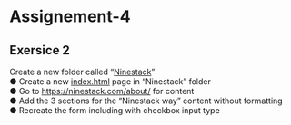 # Assignement-4
 ## Exersice 2
Create a new folder called “[Ninestack](https://github.com/JoywinFaleiro/HTML/tree/main/Ninestack)”<br>
● Create a new [index.html](https://github.com/JoywinFaleiro/HTML/blob/main/Ninestack/index.html) page in “Ninestack” folder<br>
● Go to https://ninestack.com/about/ for content<br>
● Add the 3 sections for the “Ninestack way” content without formatting <br>
● Recreate the form including with checkbox input type <br>

